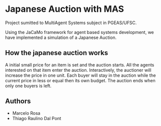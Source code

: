 # Japanese Auction with MAS


Project sumitted to MultiAgent Systems subject in PGEAS/UFSC.

Using the JaCaMo framework for agent based systems development, we have implemented a simulation of a Japanese Auction.

## How the japanese auction works

A initial small price for an item is set and the auction starts.
All the agents interested on that item enter the auction.
Interactively, the auctioner will increase the price in one unit.
Each buyer will stay in the auction while the current price in less or equal then its own budget.
The auction ends when only one buyers is left.


## Authors
- Marcelo Rosa
- Thiago Raulino Dal Pont
